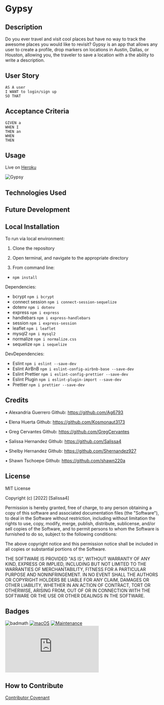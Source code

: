 # Gypsy

## Description

Do you ever travel and visit cool places but have no way to track the awesome places you would like to revisit? Gypsy is an app that allows any user to create a profile, drop markers on locations in Austin, Dallas, or Houston, allowing you, the traveler to save a location with a the ability to write a description. 

## User Story

```
AS A user 
I WANT to login/sign up 
SO THAT 
```

## Acceptance Criteria

```
GIVEN a
WHEN I 
THEN an
WHEN  
THEN 
```

## Usage

Live on [Heroku](https://hidden-fjord-92895.herokuapp.com/) 

![Gypsy](/assets/demo.png)

## Technologies Used

## Future Development

## Local Installation

To run via local environment: 
1.  Clone the repository

2.  Open terminal, and navigate to the appropriate directory

3.  From command line:
- `npm install` 

Dependencies:

- bcrypt `npm i bcrypt`
- connect session `npm i connect-session-sequelize`
- dotenv `npm i dotenv`
- express `npm i express`
- handlebars `npm i express-handlebars`
- session `npm i express-session`
- leaflet `npm i leaflet`
- mysql2 `npm i mysql2`
- normalize `npm i normalize.css`
- sequelize `npm i sequelize`

DevDependencies:

- Eslint `npm i eslint --save-dev`
- Eslint AirBnB `npm i eslint-config-airbnb-base --save-dev`
- Eslint Prettier `npm i eslint-config-prettier --save-dev`
- Eslint Plugin `npm i eslint-plugin-import --save-dev`
- Prettier `npm i prettier --save-dev`


## Credits

• Alexandria Guerrero Github: https://github.com/Ag6793

• Elena Huerta Github: https://github.com/Kosmonaut3173

• Greg Cervantes Github: https://github.com/GregCervantes

• Salissa Hernandez Github: https://github.com/Salissa4

• Shelby Hernandez Github: https://github.com/Shernandez927

• Shawn Tschoepe Github: https://github.com/shawn220a

## License

MIT License

Copyright (c) [2022] [Salissa4]

Permission is hereby granted, free of charge, to any person obtaining a copy
of this software and associated documentation files (the "Software"), to deal
in the Software without restriction, including without limitation the rights
to use, copy, modify, merge, publish, distribute, sublicense, and/or sell
copies of the Software, and to permit persons to whom the Software is
furnished to do so, subject to the following conditions:

The above copyright notice and this permission notice shall be included in all
copies or substantial portions of the Software.

THE SOFTWARE IS PROVIDED "AS IS", WITHOUT WARRANTY OF ANY KIND, EXPRESS OR
IMPLIED, INCLUDING BUT NOT LIMITED TO THE WARRANTIES OF MERCHANTABILITY,
FITNESS FOR A PARTICULAR PURPOSE AND NONINFRINGEMENT. IN NO EVENT SHALL THE
AUTHORS OR COPYRIGHT HOLDERS BE LIABLE FOR ANY CLAIM, DAMAGES OR OTHER
LIABILITY, WHETHER IN AN ACTION OF CONTRACT, TORT OR OTHERWISE, ARISING FROM,
OUT OF OR IN CONNECTION WITH THE SOFTWARE OR THE USE OR OTHER DEALINGS IN THE
SOFTWARE.


## Badges

![badmath](https://img.shields.io/github/languages/top/lernantino/badmath)
[![macOS](https://svgshare.com/i/ZjP.svg)](https://svgshare.com/i/ZjP.svg)
[![Maintenance](https://img.shields.io/badge/Maintained%3F-no-red.svg)](https://bitbucket.org/lbesson/ansi-colors)
[![GitHub license](https://badgen.net/github/license/Naereen/Strapdown.js)](https://github.com/Naereen/StrapDown.js/blob/master/LICENSE)


## How to Contribute

[Contributor Covenant](https://www.contributor-covenant.org/) 
